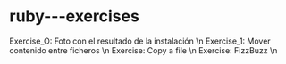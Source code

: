 # ruby---exercises

Exercise_O: Foto con el resultado de la instalación \n
Exercise_1: Mover contenido entre ficheros \n
Exercise: Copy a file \n
Exercise: FizzBuzz \n